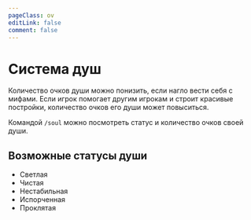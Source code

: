 ```yaml
---
pageClass: ov
editLink: false
comment: false
---
```


# Система душ

Количество очков души можно понизить, если нагло вести себя с мифами.
Если игрок помогает другим игрокам и строит красивые постройки, количество очков его души может повыситься.

Командой `/soul` можно посмотреть статус и количество очков своей души.

## Возможные статусы души
- Светлая <Badge type="tip" text="10 и выше" />
- Чистая <Badge type="tip" text="От -4 до 9" />
- Нестабильная <Badge type="warning" text="От -5 до -9" />
- Испорченная <Badge type="danger" text="От -10 до -24" />
- Проклятая <Badge type="danger" text="Меньше -25" />
